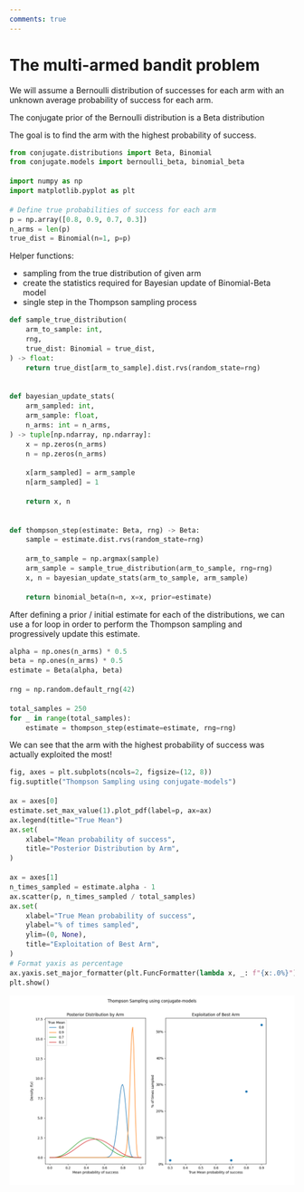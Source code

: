 ```yaml
---
comments: true
---
```

# The multi-armed bandit problem

We will assume a Bernoulli distribution of successes for each arm
with an unknown average probability of success for each arm.

The conjugate prior of the Bernoulli distribution is a Beta distribution

The goal is to find the arm with the highest probability of success.

```python
from conjugate.distributions import Beta, Binomial
from conjugate.models import bernoulli_beta, binomial_beta

import numpy as np
import matplotlib.pyplot as plt

# Define true probabilities of success for each arm
p = np.array([0.8, 0.9, 0.7, 0.3])
n_arms = len(p)
true_dist = Binomial(n=1, p=p)
```

Helper functions:

- sampling from the true distribution of given arm
- create the statistics required for Bayesian update of Binomial-Beta model
- single step in the Thompson sampling process

```python
def sample_true_distribution(
    arm_to_sample: int,
    rng,
    true_dist: Binomial = true_dist,
) -> float:
    return true_dist[arm_to_sample].dist.rvs(random_state=rng)


def bayesian_update_stats(
    arm_sampled: int,
    arm_sample: float,
    n_arms: int = n_arms,
) -> tuple[np.ndarray, np.ndarray]:
    x = np.zeros(n_arms)
    n = np.zeros(n_arms)

    x[arm_sampled] = arm_sample
    n[arm_sampled] = 1

    return x, n


def thompson_step(estimate: Beta, rng) -> Beta:
    sample = estimate.dist.rvs(random_state=rng)

    arm_to_sample = np.argmax(sample)
    arm_sample = sample_true_distribution(arm_to_sample, rng=rng)
    x, n = bayesian_update_stats(arm_to_sample, arm_sample)

    return binomial_beta(n=n, x=x, prior=estimate)
```

After defining a prior / initial estimate for each of the distributions, we can use a for loop in
order to perform the Thompson sampling and progressively update this estimate.

```python
alpha = np.ones(n_arms) * 0.5
beta = np.ones(n_arms) * 0.5
estimate = Beta(alpha, beta)

rng = np.random.default_rng(42)

total_samples = 250
for _ in range(total_samples):
    estimate = thompson_step(estimate=estimate, rng=rng)
```

We can see that the arm with the highest probability of success was actually exploited the most!

```python
fig, axes = plt.subplots(ncols=2, figsize=(12, 8))
fig.suptitle("Thompson Sampling using conjugate-models")

ax = axes[0]
estimate.set_max_value(1).plot_pdf(label=p, ax=ax)
ax.legend(title="True Mean")
ax.set(
    xlabel="Mean probability of success",
    title="Posterior Distribution by Arm",
)

ax = axes[1]
n_times_sampled = estimate.alpha - 1
ax.scatter(p, n_times_sampled / total_samples)
ax.set(
    xlabel="True Mean probability of success",
    ylabel="% of times sampled",
    ylim=(0, None),
    title="Exploitation of Best Arm",
)
# Format yaxis as percentage
ax.yaxis.set_major_formatter(plt.FuncFormatter(lambda x, _: f"{x:.0%}"))
plt.show()
```

![Bandit](./../images/bandit.png)
